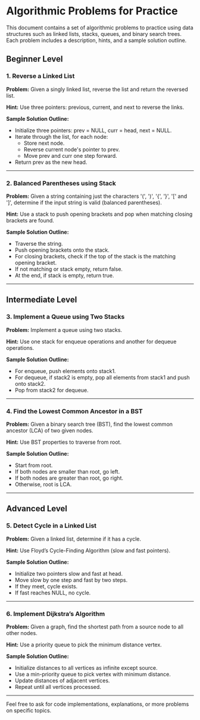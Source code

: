 # Algorithmic Problems for Practice

This document contains a set of algorithmic problems to practice using data structures such as linked lists, stacks, queues, and binary search trees. Each problem includes a description, hints, and a sample solution outline.

## Beginner Level

### 1. Reverse a Linked List

**Problem:** Given a singly linked list, reverse the list and return the reversed list.

**Hint:** Use three pointers: previous, current, and next to reverse the links.

**Sample Solution Outline:**

- Initialize three pointers: prev = NULL, curr = head, next = NULL.
- Iterate through the list, for each node:
  - Store next node.
  - Reverse current node's pointer to prev.
  - Move prev and curr one step forward.
- Return prev as the new head.

---

### 2. Balanced Parentheses using Stack

**Problem:** Given a string containing just the characters '(', ')', '{', '}', '[' and ']', determine if the input string is valid (balanced parentheses).

**Hint:** Use a stack to push opening brackets and pop when matching closing brackets are found.

**Sample Solution Outline:**

- Traverse the string.
- Push opening brackets onto the stack.
- For closing brackets, check if the top of the stack is the matching opening bracket.
- If not matching or stack empty, return false.
- At the end, if stack is empty, return true.

---

## Intermediate Level

### 3. Implement a Queue using Two Stacks

**Problem:** Implement a queue using two stacks.

**Hint:** Use one stack for enqueue operations and another for dequeue operations.

**Sample Solution Outline:**

- For enqueue, push elements onto stack1.
- For dequeue, if stack2 is empty, pop all elements from stack1 and push onto stack2.
- Pop from stack2 for dequeue.

---

### 4. Find the Lowest Common Ancestor in a BST

**Problem:** Given a binary search tree (BST), find the lowest common ancestor (LCA) of two given nodes.

**Hint:** Use BST properties to traverse from root.

**Sample Solution Outline:**

- Start from root.
- If both nodes are smaller than root, go left.
- If both nodes are greater than root, go right.
- Otherwise, root is LCA.

---

## Advanced Level

### 5. Detect Cycle in a Linked List

**Problem:** Given a linked list, determine if it has a cycle.

**Hint:** Use Floyd’s Cycle-Finding Algorithm (slow and fast pointers).

**Sample Solution Outline:**

- Initialize two pointers slow and fast at head.
- Move slow by one step and fast by two steps.
- If they meet, cycle exists.
- If fast reaches NULL, no cycle.

---

### 6. Implement Dijkstra’s Algorithm

**Problem:** Given a graph, find the shortest path from a source node to all other nodes.

**Hint:** Use a priority queue to pick the minimum distance vertex.

**Sample Solution Outline:**

- Initialize distances to all vertices as infinite except source.
- Use a min-priority queue to pick vertex with minimum distance.
- Update distances of adjacent vertices.
- Repeat until all vertices processed.

---

Feel free to ask for code implementations, explanations, or more problems on specific topics.
